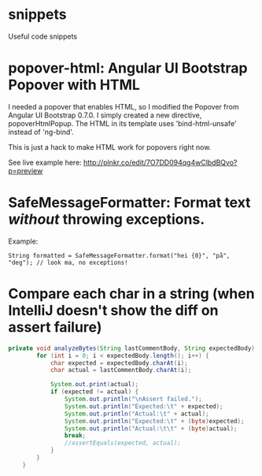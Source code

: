 snippets
========

Useful code snippets

# popover-html: Angular UI Bootstrap Popover with HTML
I needed a popover that enables HTML, so I modified the Popover from Angular UI Bootstrap 0.7.0. I simply created a new directive, popoverHtmlPopup. The HTML in its template uses 'bind-html-unsafe' instead of 'ng-bind'.

This is just a hack to make HTML work for popovers right now.

See live example here: http://plnkr.co/edit/7O7DD094qg4wClbdBQvo?p=preview

# SafeMessageFormatter: Format text _without_ throwing exceptions.

Example:

`String formatted = SafeMessageFormatter.format("hei {0}", "på", "deg"); // look ma, no exceptions!`

# Compare each char in a string (when IntelliJ doesn't show the diff on assert failure)
```java
private void analyzeBytes(String lastCommentBody, String expectedBody) {
        for (int i = 0; i < expectedBody.length(); i++) {
            char expected = expectedBody.charAt(i);
            char actual = lastCommentBody.charAt(i);

            System.out.print(actual);
            if (expected != actual) {
                System.out.println("\nAssert failed.");
                System.out.println("Expected:\t" + expected);
                System.out.println("Actual:\t" + actual);
                System.out.println("Expected:\t" + (byte)expected);
                System.out.println("Actual:\t\t" + (byte)actual);
                break;
                //assertEquals(expected, actual);
            }
        }
    }
```
